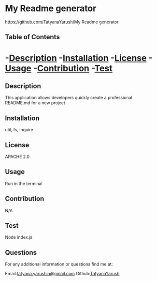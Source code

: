 
  
  # My Readme generator
  https://github.com/TatyanaYarush/My Readme generator

  ## Table of Contents
  -[Description](#description)
  -[Installation](#installation)
  -[License](#license)
  -[Usage](#usage)
  -[Contribution](#contribution)
  -[Test](#test)
=
  ## Description
  This application allows developers quickly create a professional README.md for a new project

  ## Installation
  util, fs, inquire

  ## License
  APACHE 2.0

  ## Usage
  Run in the terminal

  ## Contribution
  N/A

  ## Test
  Node index.js

 ## Questions
 For any additional information or questions find me at:

  Email:[tatyana.yarushin@gmail.com](mailto:tatyana.yarushin@gmail.com)
  Github:[TatyanaYarush](https://github.com/TatyanaYarush)
